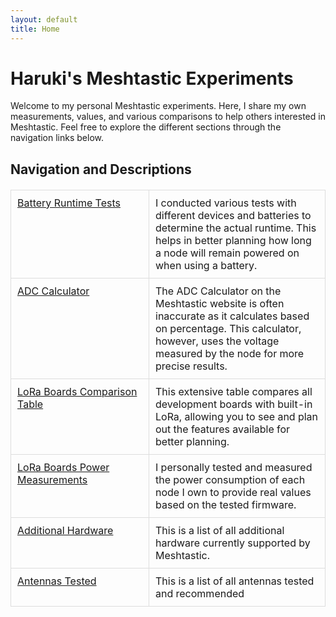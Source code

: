 ```yaml
---
layout: default
title: Home
---
```


# Haruki's Meshtastic Experiments

Welcome to my personal Meshtastic experiments. Here, I share my own measurements, values, and various comparisons to help others interested in Meshtastic. Feel free to explore the different sections through the navigation links below.

## Navigation and Descriptions

<table>
  <tbody>
    <tr>
      <td><a href="/Meshtastic-Experiments/Battery-Runtime-Tests">Battery Runtime Tests</a></td>
      <td>I conducted various tests with different devices and batteries to determine the actual runtime. This helps in better planning how long a node will remain powered on when using a battery.</td>
    </tr>
    <tr>
      <td><a href="/Meshtastic-Experiments/ADC-Calculator">ADC Calculator</a></td>
      <td>The ADC Calculator on the Meshtastic website is often inaccurate as it calculates based on percentage. This calculator, however, uses the voltage measured by the node for more precise results.</td>
    </tr>
    <tr>
      <td><a href="/Meshtastic-Experiments/LoRa-Boards-Comparison-Table">LoRa Boards Comparison Table</a></td>
      <td>This extensive table compares all development boards with built-in LoRa, allowing you to see and plan out the features available for better planning.</td>
    </tr>
    <tr>
      <td><a href="/Meshtastic-Experiments/LoRa-Boards-Power-Measurements">LoRa Boards Power Measurements</a></td>
      <td>I personally tested and measured the power consumption of each node I own to provide real values based on the tested firmware.</td>
    </tr>
    <tr>
      <td><a href="/Meshtastic-Experiments/Additional-Hardware">Additional Hardware</a></td>
      <td>This is a list of all additional hardware currently supported by Meshtastic.</td>
    </tr>
    <tr>
      <td><a href="/Meshtastic-Experiments/Antennas-Tested">Antennas Tested</a></td>
      <td>This is a list of all antennas tested and recommended</td>
    </tr>    
  </tbody>
</table>

<style>
  table {
    width: 100%;
    border-collapse: collapse;
    margin: 20px 0;
  }

  td {
    border: 1px solid #ddd;
    padding: 10px;
    vertical-align: top;
  }

  td:first-child {
    width: 200px;
  }
</style>
